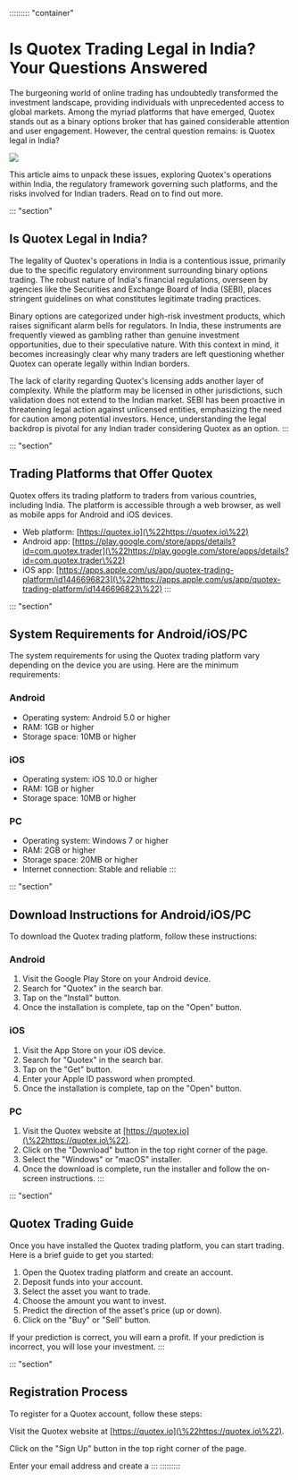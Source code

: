 ::::::::: \"container\"
# Is Quotex Trading Legal in India? Your Questions Answered

The burgeoning world of online trading has undoubtedly transformed the
investment landscape, providing individuals with unprecedented access to
global markets. Among the myriad platforms that have emerged, Quotex
stands out as a binary options broker that has gained considerable
attention and user engagement. However, the central question remains: is
Quotex legal in India?

[![](https://static.quotex.io/files/4_en/300_250.jpg)](https://traff.sbs/brokerqxlid)

This article aims to unpack these issues, exploring Quotex's operations
within India, the regulatory framework governing such platforms, and the
risks involved for Indian traders. Read on to find out more.

::: \"section\"
## Is Quotex Legal in India?

The legality of Quotex\'s operations in India is a contentious issue,
primarily due to the specific regulatory environment surrounding binary
options trading. The robust nature of India\'s financial regulations,
overseen by agencies like the Securities and Exchange Board of India
(SEBI), places stringent guidelines on what constitutes legitimate
trading practices.

Binary options are categorized under high-risk investment products,
which raises significant alarm bells for regulators. In India, these
instruments are frequently viewed as gambling rather than genuine
investment opportunities, due to their speculative nature. With this
context in mind, it becomes increasingly clear why many traders are left
questioning whether Quotex can operate legally within Indian borders.

The lack of clarity regarding Quotex\'s licensing adds another layer of
complexity. While the platform may be licensed in other jurisdictions,
such validation does not extend to the Indian market. SEBI has been
proactive in threatening legal action against unlicensed entities,
emphasizing the need for caution among potential investors. Hence,
understanding the legal backdrop is pivotal for any Indian trader
considering Quotex as an option.
:::

::: \"section\"
## Trading Platforms that Offer Quotex

Quotex offers its trading platform to traders from various countries,
including India. The platform is accessible through a web browser, as
well as mobile apps for Android and iOS devices.

-   Web platform: [https://quotex.io](\%22https://quotex.io\%22)
-   Android app:
    [https://play.google.com/store/apps/details?id=com.quotex.trader](\%22https://play.google.com/store/apps/details?id=com.quotex.trader\%22)
-   iOS app:
    [https://apps.apple.com/us/app/quotex-trading-platform/id1446696823](\%22https://apps.apple.com/us/app/quotex-trading-platform/id1446696823\%22)
:::

::: \"section\"
## System Requirements for Android/iOS/PC

The system requirements for using the Quotex trading platform vary
depending on the device you are using. Here are the minimum
requirements:

### Android

-   Operating system: Android 5.0 or higher
-   RAM: 1GB or higher
-   Storage space: 10MB or higher

### iOS

-   Operating system: iOS 10.0 or higher
-   RAM: 1GB or higher
-   Storage space: 10MB or higher

### PC

-   Operating system: Windows 7 or higher
-   RAM: 2GB or higher
-   Storage space: 20MB or higher
-   Internet connection: Stable and reliable
:::

::: \"section\"
## Download Instructions for Android/iOS/PC

To download the Quotex trading platform, follow these instructions:

### Android

1.  Visit the Google Play Store on your Android device.
2.  Search for "Quotex" in the search bar.
3.  Tap on the "Install" button.
4.  Once the installation is complete, tap on the "Open" button.

### iOS

1.  Visit the App Store on your iOS device.
2.  Search for "Quotex" in the search bar.
3.  Tap on the "Get" button.
4.  Enter your Apple ID password when prompted.
5.  Once the installation is complete, tap on the "Open" button.

### PC

1.  Visit the Quotex website at
    [https://quotex.io](\%22https://quotex.io\%22).
2.  Click on the "Download" button in the top right corner of the
    page.
3.  Select the "Windows" or "macOS" installer.
4.  Once the download is complete, run the installer and follow the
    on-screen instructions.
:::

::: \"section\"
## Quotex Trading Guide

Once you have installed the Quotex trading platform, you can start
trading. Here is a brief guide to get you started:

1.  Open the Quotex trading platform and create an account.
2.  Deposit funds into your account.
3.  Select the asset you want to trade.
4.  Choose the amount you want to invest.
5.  Predict the direction of the asset\'s price (up or down).
6.  Click on the "Buy" or "Sell" button.

If your prediction is correct, you will earn a profit. If your
prediction is incorrect, you will lose your investment.
:::

::: \"section\"
## Registration Process

To register for a Quotex account, follow these steps:

Visit the Quotex website at
[https://quotex.io](\%22https://quotex.io\%22).

Click on the "Sign Up" button in the top right corner of the page.

Enter your email address and create a
:::
:::::::::

